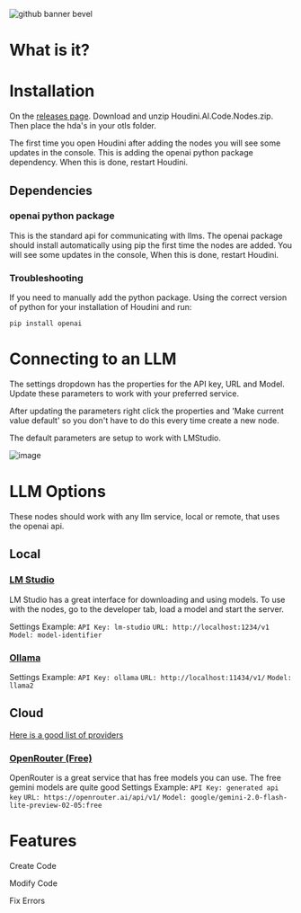 ![github banner bevel](https://github.com/user-attachments/assets/8eef11d8-7923-4ca0-b709-e7e08b95d2c1)

# What is it?


# Installation

On the [releases page](https://github.com/SeanPuller/Houdini-AI-Code-Nodes/releases). Download and unzip Houdini.AI.Code.Nodes.zip. Then place the hda's in your otls folder. 

The first time you open Houdini after adding the nodes you will see some updates in the console. This is adding the openai python package dependency. When this is done, restart Houdini.

## Dependencies
### openai python package
This is the standard api for communicating with llms.
The openai package should install automatically using pip the first time the nodes are added. You will see some updates in the console, When this is done, restart Houdini.

### Troubleshooting
If you need to manually add the python package. Using the correct version of python for your installation of Houdini and run:
```
pip install openai
```

# Connecting to an LLM

The settings dropdown has the properties for the API key, URL and Model. Update these parameters to work with your preferred service.

After updating the parameters right click the properties and 'Make current value default' so you don't have to do this every time create a new node.

The default parameters are setup to work with LMStudio.

![image](https://github.com/user-attachments/assets/ec73e658-0df5-4d13-a550-c1a34c44fe87)

# LLM Options
These nodes should work with any llm service, local or remote, that uses the openai api.
## Local
### [LM Studio](https://lmstudio.ai/)
LM Studio has a great interface for downloading and using models.
To use with the nodes, go to the developer tab, load a model and start the server.

Settings Example:
```API Key: lm-studio```
```URL: http://localhost:1234/v1```
```Model: model-identifier```


### [Ollama](https://ollama.com/)
Settings Example:
```API Key: ollama```
```URL: http://localhost:11434/v1/```
```Model: llama2```

## Cloud
[Here is a good list of providers](https://github.com/XueyanZhang/awesome-ai-mode-api?tab=readme-ov-file)

### [OpenRouter (Free)](https://openrouter.ai/)
OpenRouter is a great service that has free models you can use. The free gemini models are quite good
Settings Example:
```API Key: generated api key```
```URL: https://openrouter.ai/api/v1/```
```Model: google/gemini-2.0-flash-lite-preview-02-05:free```


# Features
Create Code

Modify Code

Fix Errors
